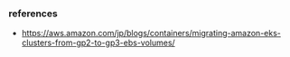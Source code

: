### references

* https://aws.amazon.com/jp/blogs/containers/migrating-amazon-eks-clusters-from-gp2-to-gp3-ebs-volumes/
